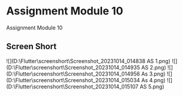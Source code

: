 # Assignment Module 10

Assignment Module 10

## Screen Short

![](D:\Flutter\screenshort\Screenshot_20231014_014838 AS 1.png)
![](D:\Flutter\screenshort\Screenshot_20231014_014935 AS 2.png)
![](D:\Flutter\screenshort\Screenshot_20231014_014956 As 3.png)
![](D:\Flutter\screenshort\Screenshot_20231014_015034 As 4.png)
![](D:\Flutter\screenshort\Screenshot_20231014_015107 AS 5.png)
